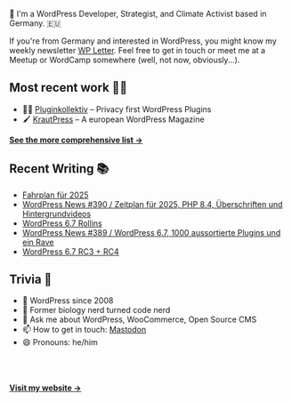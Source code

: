 👋 I'm a WordPress Developer, Strategist, and Climate Activist based in Germany. 🇪🇺

If you're from Germany and interested in WordPress, you might know my weekly newsletter [WP Letter](https://wpletter.de/). Feel free to get in touch or meet me at a Meetup or WordCamp somewhere (well, not now, obviously...).


## Most recent work 👷‍♂️

- 👨‍💻 [Pluginkollektiv](https://github.com/pluginkollektiv) – Privacy first WordPress Plugins
- 🖌️ [KrautPress](https://kraut.press) – A european WordPress Magazine

**[See the more comprehensive list &rarr;](https://simonkraft.com/what-i-do)**


## Recent Writing 📚

<!-- BLOG-POST-LIST:START -->
- [Fahrplan für 2025](https://www.wppodcast.de/podcast/fahrplan-fuer-2025/)
- [WordPress News #390 / Zeitplan für 2025, PHP 8.4, Überschriften und Hintergrundvideos](https://wpletter.de/archive/390/)
- [WordPress 6.7 Rollins](https://www.wppodcast.de/podcast/wordpress-6-7-rollins/)
- [WordPress News #389 / WordPress 6.7, 1000 aussortierte Plugins und ein Rave](https://wpletter.de/archive/389/)
- [WordPress 6.7 RC3 + RC4](https://www.wppodcast.de/podcast/wordpress-6-7-rc3-rc4/)
<!-- BLOG-POST-LIST:END -->


## Trivia 🤪

- 👴 WordPress since 2008
- 🌱 Former biology nerd turned code nerd
- 💬 Ask me about WordPress, WooCommerce, Open Source CMS
- 📫 How to get in touch: [Mastodon](https://dewp.space/@simon)
- 😄 Pronouns: he/him

<br/><br/><br/>
**[Visit my website &rarr;](https://simonkraft.com/hi)**